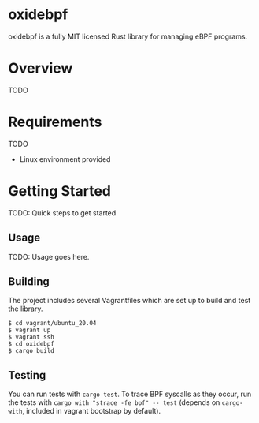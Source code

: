 # oxidebpf

oxidebpf is a fully MIT licensed Rust library for managing eBPF programs.

# Overview

TODO

# Requirements

TODO

*  Linux environment provided

# Getting Started

TODO: Quick steps to get started

## Usage

TODO: Usage goes here.

## Building

The project includes several Vagrantfiles which are set up to build and test the library.

```
$ cd vagrant/ubuntu_20.04
$ vagrant up
$ vagrant ssh
$ cd oxidebpf
$ cargo build
```

## Testing

You can run tests with `cargo test`. To trace BPF syscalls as they occur, run 
the tests with `cargo with "strace -fe bpf" -- test` (depends on `cargo-with`, included in
vagrant bootstrap by default).
